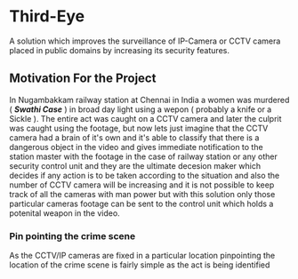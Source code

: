 # Third-Eye
A solution which improves the surveillance of IP-Camera or CCTV camera placed in public domains by increasing its security features.

## Motivation For the Project
In Nugambakkam railway station at Chennai in India a women was murdered ( ***Swathi Case*** ) in broad day light using a wepon ( probably a knife or a Sickle ). The entire act was caught on a CCTV camera and later the culprit was caught using the footage, but now lets just imagine that the CCTV camera had a brain of it's own and it's able to classify that there is a dangerous object in the video and gives immediate notification to the station master with the footage in the case of railway station or any other security control unit and they are the ultimate decesion maker which decides if any action is to be taken according to the situation and also the number of CCTV camera will be increasing and it is not possible to keep track of all the cameras with man power but with this solution only those particular cameras footage can be sent to the control unit which holds a potenital weapon in the video. 

  ### Pin pointing the crime scene
  
  As the CCTV/IP cameras are fixed in a particular location pinpointing the location of the crime scene is fairly simple as the act is being identified 
